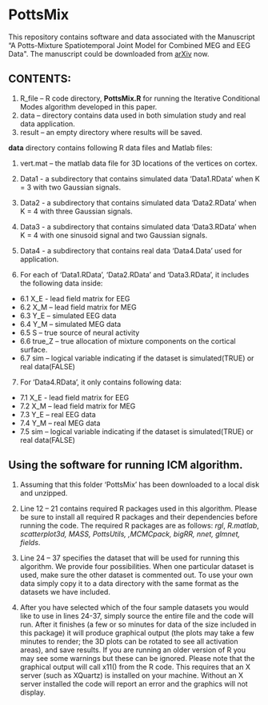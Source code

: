 # PottsMix

This repository contains software and data associated with the Manuscript “A Potts-Mixture Spatiotemporal Joint Model for Combined MEG and EEG Data". The manuscript could be downloaded from [arXiv](https://arxiv.org/abs/1710.08269) now.

## CONTENTS: 
1.	R_file – R code directory, **PottsMix.R** for running the Iterative Conditional Modes algorithm developed in this paper.
2.	data – directory contains data used in both simulation study and real data application.
3.	result – an empty directory where results will be saved.

**data**  directory contains following R data files and Matlab files:
1.	vert.mat –  the matlab data file for 3D locations of the vertices on cortex. 
2.	Data1 - a subdirectory that contains simulated data ‘Data1.RData’ when K = 3 with two Gaussian signals.
3.	Data2 - a subdirectory that contains simulated data ‘Data2.RData’ when K = 4 with three Gaussian signals.
4.	Data3 - a subdirectory that contains simulated data ‘Data3.RData’ when K = 4 with one sinusoid signal and two Gaussian signals.
5.	Data4 - a subdirectory that contains real data ‘Data4.Data’ used for application. 

6.	For each of ‘Data1.RData’, ‘Data2.RData’ and ‘Data3.RData’, it includes the following data inside:
  * 6.1	X_E - lead field matrix for EEG
  * 6.2	X_M – lead field matrix for MEG
  * 6.3	Y_E – simulated EEG data 
  * 6.4	Y_M – simulated MEG data 
  * 6.5	S – true source of neural activity
  * 6.6	true_Z – true allocation of  mixture components on the cortical surface.
  * 6.7	sim – logical variable indicating if the dataset is simulated(TRUE) or real data(FALSE)

7.	 For ‘Data4.RData’, it only contains following data:
  * 7.1	X_E - lead field matrix for EEG
  * 7.2	X_M – lead field matrix for MEG
  * 7.3	Y_E – real EEG data 
  * 7.4	Y_M – real MEG data 
  * 7.5	sim – logical variable indicating if the dataset is simulated(TRUE) or real data(FALSE)

## Using the software for running ICM algorithm.

1.	Assuming that this folder ‘PottsMix’ has been downloaded to a local disk and unzipped.

2.	Line 12 – 21 contains required R packages used in this algorithm. Please be sure to install all required R packages and their dependencies before running the code. The required R packages are as follows:  *rgl*, *R.matlab*, *scatterplot3d, MASS, PottsUtils, ,MCMCpack, bigRR, nnet, glmnet, fields*.

3.	Line 24 – 37 specifies the dataset that will be used for running this algorithm.  We provide four possibilities. When one particular dataset is used, make sure the other dataset is commented out. To use your own data simply copy it to a data directory with the same format as the datasets we have included.

4.	After you have selected which of the four sample datasets you would like to use in lines 24-37, simply source the entire file and the code will run. After it finishes (a few or so minutes for data of the size included in this package) it will produce graphical output (the plots may take a few minutes to render; the 3D plots can be rotated to see all activation areas), and save results.
If you are running an older version of R you may see some warnings but these can be ignored. Please note that the graphical output will call x11() from the R code. This requires that an X server (such as XQuartz) is installed on your machine. Without an X server installed the code will report an error and the graphics will not display.

